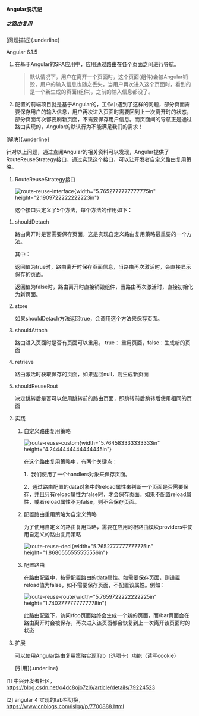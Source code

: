 #### Angular脱坑记

##### 之路由复用

[问题描述]{.underline}

Angular 6.1.5

1.  在基于Angular的SPA应用中，应用通过路由在各个页面之间进行导航。
    > 默认情况下，用户在离开一个页面时，这个页面(组件)会被Angular销毁，用户的输入信息也随之丢失，当用户再次进入这个页面时，看到的是一个新生成的页面(组件)，之前的输入信息都没了。

2.  配置的前端项目就是基于Angular的，工作中遇到了这样的问题，部分页面需要保存用户的输入信息，用户再次进入页面时需要回到上一次离开时的状态，部分页面每次都要刷新页面，不需要保存用户信息。而页面间的导航正是通过路由实现的，Angular的默认行为不能满足我们的需求！

[解决]{.underline}

针对以上问题，通过查阅Angular的相关资料可以发现，Angular提供了RouteReuseStrategy接口，通过实现这个接口，可以让开发者自定义路由复用策略。

1.  RouteReuseStrategy接口

    ![route-reuse-interface](https://s2.ax1x.com/2019/09/05/nedua8.png){width="5.7652777777777775in"
    height="2.1909722222222223in"}

    这个接口只定义了5个方法，每个方法的作用如下：

<!-- -->

1.  shouldDetach

    路由离开时是否需要保存页面，这是实现自定义路由复用策略最重要的一个方法。

    其中：

    返回值为true时，路由离开时保存页面信息，当路由再次激活时，会直接显示保存的页面。

    返回值为false时，路由离开时直接销毁组件，当路由再次激活时，直接初始化为新页面。

2.  store

    如果shouldDetach方法返回true，会调用这个方法来保存页面。

3.  shouldAttach

    路由进入页面时是否有页面可以重用。 true：
    重用页面，false：生成新的页面

4.  retrieve

    路由激活时获取保存的页面，如果返回null，则生成新页面

5.  shouldReuseRout

    决定跳转后是否可以使用跳转前的路由页面，即跳转前后跳转后使用相同的页面

<!-- -->

2.  实践

    1.  自定义路由复用策略

        ![route-reuse-custom](https://s2.ax1x.com/2019/09/05/ne0TVP.jpg){width="5.764583333333333in"
        height="4.2444444444444445in"}

        在这个路由复用策略中，有两个关键点：

        1．我们使用了一个handlers对象来保存页面。

        2．通过路由配置的data对象中的reload属性来判断一个页面是否需要保存，并且只有reload属性为false时，才会保存页面。如果不配置reload属性，或者reload属性不为false，则不会保存页面。

    2.  配置路由重用策略为自定义策略

        为了使用自定义的路由复用策略，需要在应用的根路由模块providers中使用自定义的路由复用策略

        ![route-reuse-decl](https://s2.ax1x.com/2019/09/05/ne0O2Q.png){width="5.7652777777777775in"
        height="1.8680555555555556in"}

    3.  配置路由

        在路由配置中，按需配置路由的data属性。如需要保存页面，则设置reload值为false，如不需要保存页面，不配置该属性。例如：

        ![route-reuse-route](https://s2.ax1x.com/2019/09/05/neBpV0.png){width="5.7659722222222225in"
        height="1.7402777777777778in"}

        此路由配置下，访问/foo页面始终会生成一个新的页面，而/bar页面会在路由离开时会被保存，再次进入该页面都会恢复到上一次离开该页面时的状态

3.  扩展

    可以使用Angular路由复用策略实现Tab（选项卡）功能（读写cookie）

    [引用]{.underline}

\[1\]
中兴开发者社区，https://blog.csdn.net/o4dc8ojo7zl6/article/details/79224523

\[2\] angular 4
实现的tab栏切换，https://www.cnblogs.com/lslgg/p/7700888.html
